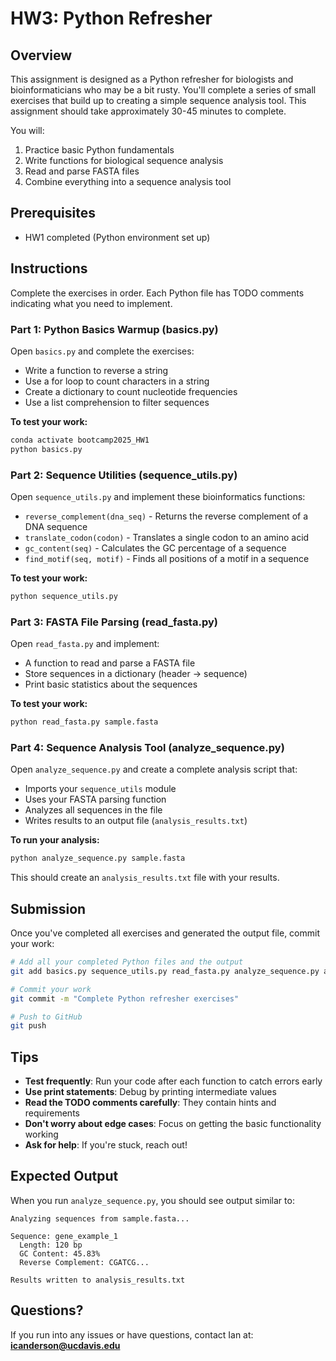 # HW3: Python Refresher

## Overview

This assignment is designed as a Python refresher for biologists and bioinformaticians who may be a bit rusty. You'll complete a series of small exercises that build up to creating a simple sequence analysis tool. This assignment should take approximately 30-45 minutes to complete.

You will:
1. Practice basic Python fundamentals
2. Write functions for biological sequence analysis
3. Read and parse FASTA files
4. Combine everything into a sequence analysis tool

## Prerequisites

- HW1 completed (Python environment set up)

## Instructions

Complete the exercises in order. Each Python file has TODO comments indicating what you need to implement.

### Part 1: Python Basics Warmup (basics.py)

Open `basics.py` and complete the exercises:
- Write a function to reverse a string
- Use a for loop to count characters in a string
- Create a dictionary to count nucleotide frequencies
- Use a list comprehension to filter sequences

**To test your work:**
```bash
conda activate bootcamp2025_HW1
python basics.py
```

### Part 2: Sequence Utilities (sequence_utils.py)

Open `sequence_utils.py` and implement these bioinformatics functions:
- `reverse_complement(dna_seq)` - Returns the reverse complement of a DNA sequence
- `translate_codon(codon)` - Translates a single codon to an amino acid
- `gc_content(seq)` - Calculates the GC percentage of a sequence
- `find_motif(seq, motif)` - Finds all positions of a motif in a sequence

**To test your work:**
```bash
python sequence_utils.py
```

### Part 3: FASTA File Parsing (read_fasta.py)

Open `read_fasta.py` and implement:
- A function to read and parse a FASTA file
- Store sequences in a dictionary (header → sequence)
- Print basic statistics about the sequences

**To test your work:**
```bash
python read_fasta.py sample.fasta
```

### Part 4: Sequence Analysis Tool (analyze_sequence.py)

Open `analyze_sequence.py` and create a complete analysis script that:
- Imports your `sequence_utils` module
- Uses your FASTA parsing function
- Analyzes all sequences in the file
- Writes results to an output file (`analysis_results.txt`)

**To run your analysis:**
```bash
python analyze_sequence.py sample.fasta
```

This should create an `analysis_results.txt` file with your results.

## Submission

Once you've completed all exercises and generated the output file, commit your work:

```bash
# Add all your completed Python files and the output
git add basics.py sequence_utils.py read_fasta.py analyze_sequence.py analysis_results.txt

# Commit your work
git commit -m "Complete Python refresher exercises"

# Push to GitHub
git push
```

## Tips

- **Test frequently**: Run your code after each function to catch errors early
- **Use print statements**: Debug by printing intermediate values
- **Read the TODO comments carefully**: They contain hints and requirements
- **Don't worry about edge cases**: Focus on getting the basic functionality working
- **Ask for help**: If you're stuck, reach out!

## Expected Output

When you run `analyze_sequence.py`, you should see output similar to:

```
Analyzing sequences from sample.fasta...

Sequence: gene_example_1
  Length: 120 bp
  GC Content: 45.83%
  Reverse Complement: CGATCG...

Results written to analysis_results.txt
```

## Questions?

If you run into any issues or have questions, contact Ian at: **icanderson@ucdavis.edu**
